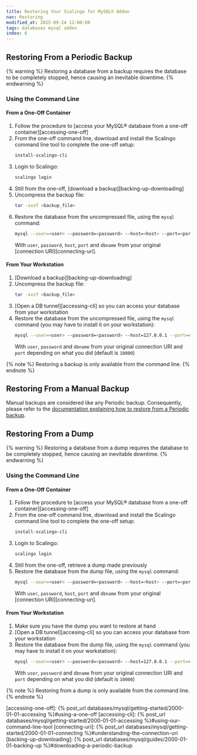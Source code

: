 ```yaml
---
title: Restoring Your Scalingo for MySQL® Addon
nav: Restoring
modified_at: 2025-09-24 12:00:00
tags: databases mysql addon
index: 6
---
```


## Restoring From a Periodic Backup

{% warning %}
Restoring a database from a backup requires the database to be completely
stopped, hence causing an inevitable downtime.
{% endwarning %}

### Using the Command Line

#### From a One-Off Container

1. Follow the procedure to [access your MySQL® database from a one-off
   container][accessing-one-off]
2. From the one-off command line, download and install the Scalingo command
   line tool to complete the one-off setup:
   ```bash
   install-scalingo-cli
   ```
3. Login to Scalingo:
   ```bash
   scalingo login
   ```
4. Still from the one-off, [download a backup][backing-up-downloading]
5. Uncompress the backup file:
   ```bash
   tar -xvzf <backup_file>
   ```
6. Restore the database from the uncompressed file, using the `mysql` command:
   ```bash
   mysql --user=<user> --password=<password> --host=<host> --port=<port> <dbname> < <uncompressed_file>
   ```
   With `user`, `password`, `host`, `port` and `dbname` from your original
   [connection URI][connecting-uri].

#### From Your Workstation

1. [Download a backup][backing-up-downloading]
2. Uncompress the backup file:
   ```bash
   tar -xvzf <backup_file>
   ```
3. [Open a DB tunnel][accessing-cli] so you can access your database from your
   workstation
4. Restore the database from the uncompressed file, using the `mysql` command
   (you may have to install it on your workstation):
   ```bash
   mysql --user=<user> --password=<password> --host=127.0.0.1 --port=<port> <dbname> < <uncompressed_file>
   ```
   With `user`, `password` and `dbname` from your original connection URI and
   `port` depending on what you did (default is `10000`)

{% note %}
Restoring a backup is only available from the command line.
{% endnote %}


## Restoring From a Manual Backup

Manual backups are considered like any Periodic backup. Consequently, please
refer to the [documentation explaining how to restore from a Periodic
backup](#restoring-from-a-periodic-backup).


## Restoring From a Dump

{% warning %}
Restoring a database from a dump requires the database to be completely
stopped, hence causing an inevitable downtime.
{% endwarning %}

### Using the Command Line

#### From a One-Off Container

1. Follow the procedure to [access your MySQL® database from a one-off
   container][accessing-one-off]
2. From the one-off command line, download and install the Scalingo command
   line tool to complete the one-off setup:
   ```bash
   install-scalingo-cli
   ```
3. Login to Scalingo:
   ```bash
   scalingo login
   ```
4. Still from the one-off, retrieve a dump made previously
5. Restore the database from the dump file, using the `mysql` command:
   ```bash
   mysql --user=<user> --password=<password> --host=<host> --port=<port> <dbname> < <dump_file>
   ```
   With `user`, `password`, `host`, `port` and `dbname` from your original
   [connection URI][connecting-uri].

#### From Your Workstation

1. Make sure you have the dump you want to restore at hand
2. [Open a DB tunnel][accesing-cli] so you can access your database from your
   workstation
3. Restore the database from the dump file, using the `mysql` command (you may
   have to install it on your workstation):
   ```bash
   mysql --user=<user> --password=<password> --host=127.0.0.1 --port=<port> <dbname> < <dump_file>
   ```
   With `user`, `password` and `dbname` from your original connection URI and
   `port` depending on what you did (default is `10000`)

{% note %}
Restoring from a dump is only available from the command line.
{% endnote %}


[accessing-one-off]: {% post_url databases/mysql/getting-started/2000-01-01-accessing %}#using-a-one-off
[accessing-cli]: {% post_url databases/mysql/getting-started/2000-01-01-accessing %}#using-our-command-line-tool
[connecting-uri]: {% post_url databases/mysql/getting-started/2000-01-01-connecting %}#understanding-the-connection-uri
[backing-up-downloading]: {% post_url databases/mysql/guides/2000-01-01-backing-up %}#downloading-a-periodic-backup
